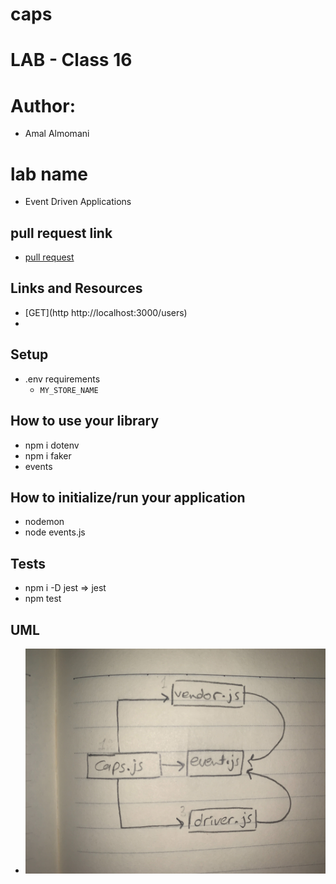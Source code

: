 # caps

# LAB - Class 16

# Author: 
  -  Amal Almomani
# lab name
  - Event Driven Applications


## pull request link

  - [pull request](https://github.com/amal-401-advanced-javascript/caps/pull/1)

## Links and Resources
  - [GET](http http://localhost:3000/users)
  - 


## Setup
  - .env requirements
    - `MY_STORE_NAME`

## How to use your library 
  - npm i dotenv  
  - npm i faker
  - events


## How to initialize/run your application
  - nodemon
  - node events.js
  
## Tests
  - npm i -D jest => jest
  - npm test

## UML
 - ![](./caps.jpg)

 
